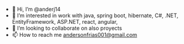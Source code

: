 - 👋 Hi, I’m @anderj14
- 👀 I’m interested in work with java, spring boot, hibernate, C#, .NET, EntityFramework, ASP.NET, react, angular,
- 💞️ I’m looking to collaborate on also proyects
- 📫 How to reach me andersonfrias001@gmail.com

<!---
anderj14/anderj14 is a ✨ special ✨ repository because its `README.md` (this file) appears on your GitHub profile.
You can click the Preview link to take a look at your changes.
--->
